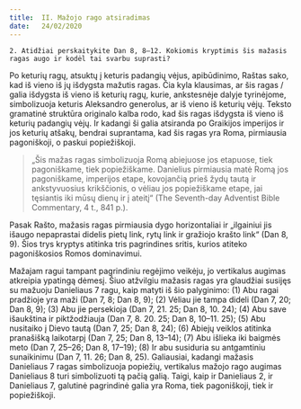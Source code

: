 ```yaml
---
title:  II. Mažojo rago atsiradimas
date:   24/02/2020
---
```


`2. Atidžiai perskaitykite Dan 8, 8–12. Kokiomis kryptimis šis mažasis ragas augo ir kodėl tai svarbu suprasti?`
														
Po keturių ragų, atsuktų į keturis padangių vėjus, apibūdinimo, Raštas sako, kad iš vieno iš jų išdygsta mažutis ragas. Čia kyla klausimas, ar šis ragas / galia išdygsta iš vieno iš keturių ragų, kurie, ankstesnėje dalyje tyrinėjome, simbolizuoja keturis Aleksandro generolus, ar iš vieno iš keturių vėjų. Teksto gramatinė struktūra originalo kalba rodo, kad šis ragas išdygsta iš vieno iš keturių padangių vėjų. Ir kadangi ši galia atsiranda po Graikijos imperijos ir jos keturių atšakų, bendrai suprantama, kad šis ragas yra Roma, pirmiausia pagoniškoji, o paskui popiežiškoji. 

> <p></p>
> „Šis mažas ragas simbolizuoja Romą abiejuose jos etapuose, tiek pagoniškame, tiek popiežiškame. Danielius pirmiausia matė Romą jos pagoniškame, imperijos etape, kovojančią prieš žydų tautą ir ankstyvuosius krikščionis, o vėliau jos popiežiškame etape, jai tęsiantis iki mūsų dienų ir į ateitį“ (The Seventh-day Adventist Bible Commentary, 4 t., 841 p.).

Pasak Rašto, mažasis ragas pirmiausia dygo horizontaliai ir „ilgainiui jis išaugo nepaprastai didelis pietų link, rytų link ir gražiojo krašto link“ (Dan 8, 9). Šios trys kryptys atitinka tris pagrindines sritis, kurios atiteko pagoniškosios Romos dominavimui.

Mažajam ragui tampant pagrindiniu regėjimo veikėju, jo vertikalus augimas atkreipia ypatingą dėmesį. Šiuo atžvilgiu mažasis ragas yra glaudžiai susijęs su mažuoju Danieliaus 7 ragu, kaip matyti iš šio palyginimo: (1) Abu ragai pradžioje yra maži (Dan 7, 8; Dan 8, 9); (2) Vėliau jie tampa dideli (Dan 7, 20; Dan 8, 9); (3) Abu jie persekioja (Dan 7, 21. 25; Dan 8, 10. 24); (4) Abu save išaukština ir piktžodžiauja (Dan 7, 8. 20. 25; Dan 8, 10–11. 25); (5) Abu nusitaiko į Dievo tautą (Dan 7, 25; Dan 8, 24); (6) Abiejų veiklos atitinka pranašišką laikotarpį (Dan 7, 25; Dan 8, 13–14); (7) Abu išlieka iki baigmės meto (Dan 7, 25–26; Dan 8, 17–19); (8) Ir abu susiduria su antgamtiniu sunaikinimu (Dan 7, 11. 26; Dan 8, 25). Galiausiai, kadangi mažasis Danieliaus 7 ragas simbolizuoja popiežių, vertikalus mažojo rago augimas Danieliaus 8 turi simbolizuoti tą pačią galią. Taigi, kaip ir Danieliaus 2, ir Danieliaus 7, galutinė pagrindinė galia yra Roma, tiek pagoniškoji, tiek ir popiežiškoji.
